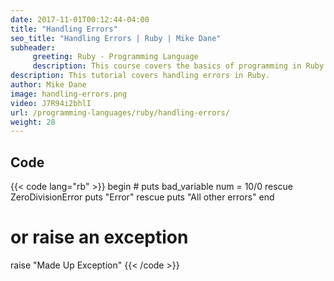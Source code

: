 ```yaml
---
date: 2017-11-01T00:12:44-04:00
title: "Handling Errors"
seo_title: "Handling Errors | Ruby | Mike Dane"
subheader:
     greeting: Ruby - Programming Language
     description: This course covers the basics of programming in Ruby. Work your way through the videos/articles and I'll teach you everything you need to know to start your programming journey!
description: This tutorial covers handling errors in Ruby.
author: Mike Dane
image: handling-errors.png
video: J7R94i2bhlI
url: /programming-languages/ruby/handling-errors/
weight: 28
---
```


## Code

{{< code lang="rb" >}}
begin
     # puts bad_variable
     num = 10/0
rescue ZeroDivisionError
     puts "Error"
rescue
     puts "All other errors"
end

# or raise an exception

raise "Made Up Exception"
{{< /code >}}